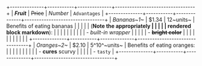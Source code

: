 +--------------+-----------+--------------+---------------------------------+
| **_Fruit_**  | ~~Price~~ | _Number_     | `Advantages`                    |
+--------------+-----------+--------------+---------------------------------+
| *Bananas~1~* | $1.34     | 12~units~    | Benefits of eating bananas      |
|              |           |              | (**Note the appropriately       |
|              |           |              | rendered block markdown**):     |
|              |           |              |                                 |
|              |           |              | - _built-in wrapper_            |
|              |           |              | - ~~**bright color**~~          |
|              |           |              |                                 |
|              |           |              |                                 |
+--------------+-----------+--------------+---------------------------------+
| *Oranges~2~* | $2.10     | 5^10^~units~ | Benefits of eating oranges:     |
|              |           |              |                                 |
|              |           |              | - **cures** scurvy              |
|              |           |              | - `tasty`                       |
+--------------+-----------+--------------+---------------------------------+